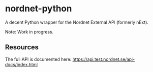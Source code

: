 nordnet-python
==============

A decent Python wrapper for the Nordnet External API (formerly nExt).

Note: Work in progress.


## Resources

The full API is documented here: https://api.test.nordnet.se/api-docs/index.html
